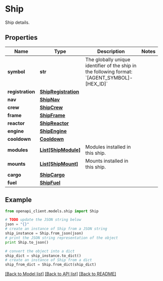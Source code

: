 # Ship

Ship details.

## Properties
Name | Type | Description | Notes
------------ | ------------- | ------------- | -------------
**symbol** | **str** | The globally unique identifier of the ship in the following format: &#x60;[AGENT_SYMBOL]-[HEX_ID]&#x60; | 
**registration** | [**ShipRegistration**](ShipRegistration.md) |  | 
**nav** | [**ShipNav**](ShipNav.md) |  | 
**crew** | [**ShipCrew**](ShipCrew.md) |  | 
**frame** | [**ShipFrame**](ShipFrame.md) |  | 
**reactor** | [**ShipReactor**](ShipReactor.md) |  | 
**engine** | [**ShipEngine**](ShipEngine.md) |  | 
**cooldown** | [**Cooldown**](Cooldown.md) |  | 
**modules** | [**List[ShipModule]**](ShipModule.md) | Modules installed in this ship. | 
**mounts** | [**List[ShipMount]**](ShipMount.md) | Mounts installed in this ship. | 
**cargo** | [**ShipCargo**](ShipCargo.md) |  | 
**fuel** | [**ShipFuel**](ShipFuel.md) |  | 

## Example

```python
from openapi_client.models.ship import Ship

# TODO update the JSON string below
json = "{}"
# create an instance of Ship from a JSON string
ship_instance = Ship.from_json(json)
# print the JSON string representation of the object
print Ship.to_json()

# convert the object into a dict
ship_dict = ship_instance.to_dict()
# create an instance of Ship from a dict
ship_from_dict = Ship.from_dict(ship_dict)
```
[[Back to Model list]](../README.md#documentation-for-models) [[Back to API list]](../README.md#documentation-for-api-endpoints) [[Back to README]](../README.md)


